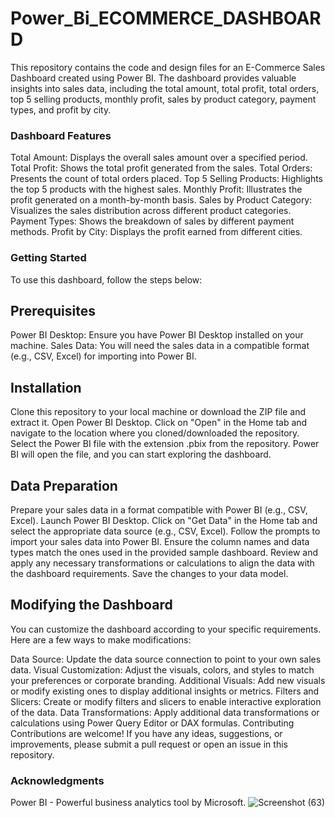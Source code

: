 # Power_Bi_ECOMMERCE_DASHBOARD

This repository contains the code and design files for an E-Commerce Sales Dashboard created using Power BI. The dashboard provides valuable insights into sales data, including the total amount, total profit, total orders, top 5 selling products, monthly profit, sales by product category, payment types, and profit by city.

### Dashboard Features
Total Amount: Displays the overall sales amount over a specified period.
Total Profit: Shows the total profit generated from the sales.
Total Orders: Presents the count of total orders placed.
Top 5 Selling Products: Highlights the top 5 products with the highest sales.
Monthly Profit: Illustrates the profit generated on a month-by-month basis.
Sales by Product Category: Visualizes the sales distribution across different product categories.
Payment Types: Shows the breakdown of sales by different payment methods.
Profit by City: Displays the profit earned from different cities.
### Getting Started
To use this dashboard, follow the steps below:

## Prerequisites
Power BI Desktop: Ensure you have Power BI Desktop installed on your machine.
Sales Data: You will need the sales data in a compatible format (e.g., CSV, Excel) for importing into Power BI.
## Installation
Clone this repository to your local machine or download the ZIP file and extract it.
Open Power BI Desktop.
Click on "Open" in the Home tab and navigate to the location where you cloned/downloaded the repository.
Select the Power BI file with the extension .pbix from the repository.
Power BI will open the file, and you can start exploring the dashboard.
## Data Preparation
Prepare your sales data in a format compatible with Power BI (e.g., CSV, Excel).
Launch Power BI Desktop.
Click on "Get Data" in the Home tab and select the appropriate data source (e.g., CSV, Excel).
Follow the prompts to import your sales data into Power BI.
Ensure the column names and data types match the ones used in the provided sample dashboard.
Review and apply any necessary transformations or calculations to align the data with the dashboard requirements.
Save the changes to your data model.
## Modifying the Dashboard
You can customize the dashboard according to your specific requirements. Here are a few ways to make modifications:

Data Source: Update the data source connection to point to your own sales data.
Visual Customization: Adjust the visuals, colors, and styles to match your preferences or corporate branding.
Additional Visuals: Add new visuals or modify existing ones to display additional insights or metrics.
Filters and Slicers: Create or modify filters and slicers to enable interactive exploration of the data.
Data Transformations: Apply additional data transformations or calculations using Power Query Editor or DAX formulas.
Contributing
Contributions are welcome! If you have any ideas, suggestions, or improvements, please submit a pull request or open an issue in this repository.


### Acknowledgments
Power BI - Powerful business analytics tool by Microsoft.
![Screenshot (63)](https://github.com/VDVYAS/Power_Bi_ECOMMERCE_DASHBOARD/assets/95673356/e2dabc9f-3a10-4f92-a330-1c8b7fb008fa)
